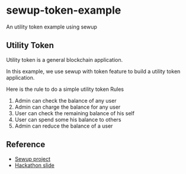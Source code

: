 # sewup-token-example
An utility token example using sewup

## Utility Token
Utility token is a general blockchain application.

In this example, we use sewup with token feature to build a utility token application.

Here is the rule to do a simple utility token
Rules
1. Admin can check the balance of any user
2. Admin can charge the balance for any user
3. User can check the remaining balance of his self
4. User can spend some his balance to others
5. Admin can reduce the balance of a user

## Reference
- [Sewup project](https://github.com/second-state/SewUp)
- [Hackathon slide](https://slides.com/yanganto/writing-ethereum-webassembly-in-rust-iii-utility-token-with-sewup)
